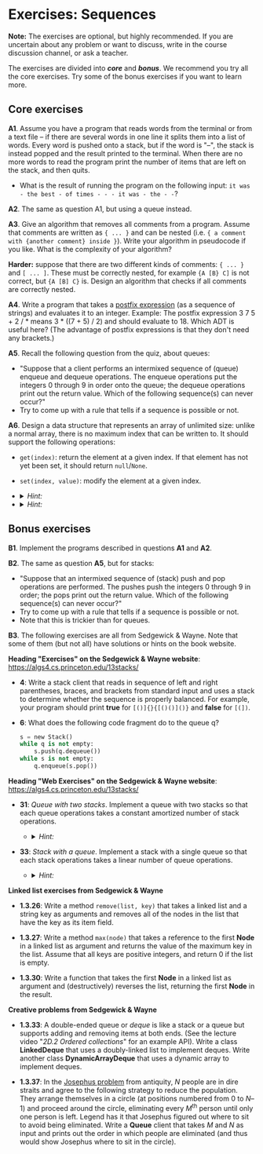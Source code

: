 # Exercises: Sequences

**Note:** The exercises are optional, but highly recommended. If you are uncertain about any problem or want to discuss, write in the course discussion channel, or ask a teacher.

The exercises are divided into ***core*** and ***bonus***. We recommend you try all the core exercises. Try some of the bonus exercises if you want to learn more.

## Core exercises

**A1**. Assume you have a program that reads words from the terminal or from a text file – if there are several words in one line it splits them into a list of words. Every word is pushed onto a stack, but if the word is "–", the stack is instead popped and the result printed to the terminal. When there are no more words to read the program print the number of items that are left on the stack, and then quits.

- What is the result of running the program on the following input: `it was - the best - of times - - - it was - the - -`?

**A2**. The same as question A1, but using a queue instead.

**A3**. Give an algorithm that removes all comments from a program. Assume that comments are written as `{ ... }` and can be nested (i.e. `{ a comment with {another comment} inside }`). Write your algorithm in pseudocode if you like. What is the complexity of your algorithm?

**Harder:** suppose that there are two different kinds of comments: `{ ... }` and `[ ... ]`. These must be correctly nested, for example `{A [B} C]` is not correct, but `{A [B] C}` is. Design an algorithm that checks if all comments are correctly nested.

**A4**. Write a program that takes a [postfix expression](https://en.wikipedia.org/wiki/Reverse_Polish_notation) (as a sequence of strings) and evaluates it to an integer. Example: The postfix expression 3 7 5 + 2 / * means 3 * ((7 + 5) / 2) and should evaluate to 18. Which ADT is useful here? (The advantage of postfix expressions is that they don't need any brackets.)

**A5**. Recall the following question from the quiz, about queues:

- "Suppose that a client performs an intermixed sequence of (queue) enqueue and dequeue operations. The enqueue operations put the integers 0 through 9 in order onto the queue; the dequeue operations print out the return value. Which of the following sequence(s) can never occur?"
- Try to come up with a rule that tells if a sequence is possible or not.

**A6**. Design a data structure that represents an array of unlimited size: unlike a normal array, there is no maximum index that can be written to.
It should support the following operations:

- `get(index)`: return the element at a given index. If that element has not yet been set, it should return `null`/`None`.

- `set(index, value)`: modify the element at a given index.

- <details><summary><em>Hint:</em></summary>

  To implement the data structure, use a normal array but automatically grow it when necessary.
  Use the array-doubling trick to ensure good performance.
  </details>

- <details><summary><em>Hint:</em></summary>

  Note that in `set(...)`, if the index is much bigger than the current size of the array, you may have to double the size more than once.
  </details>

## Bonus exercises

**B1**. Implement the programs described in questions **A1** and **A2**.

**B2**. The same as question **A5**, but for stacks:

- "Suppose that an intermixed sequence of (stack) push and pop operations are performed. The pushes push the integers 0 through 9 in order; the pops print out the return value. Which of the following sequence(s) can never occur?"
- Try to come up with a rule that tells if a sequence is possible or not.
- Note that this is trickier than for queues.

**B3**. The following exercises are all from Sedgewick & Wayne. Note that some of them (but not all) have solutions or hints on the book website.

**Heading "Exercises" on the Sedgewick & Wayne website**: <https://algs4.cs.princeton.edu/13stacks/>

- **4**: Write a stack client that reads in sequence of left and right parentheses, braces, and brackets from standard input and uses a stack to determine whether the sequence is properly balanced. For example, your program should print **true** for `[()]{}{[()()]()}` and **false** for `[(])`.

- **6**: What does the following code fragment do to the queue q?

    ```python
    s = new Stack()
    while q is not empty:
        s.push(q.dequeue())
    while s is not empty:
        q.enqueue(s.pop())
    ```

**Heading "Web Exercises" on the Sedgewick & Wayne website**: <https://algs4.cs.princeton.edu/13stacks/>

- **31**: *Queue with two stacks*. Implement a queue with two stacks so that each queue operations takes a constant amortized number of stack operations.
  - <details><summary><em>Hint:</em></summary>
    If you push elements onto a stack and then pop them all, they appear in reverse order. If you repeat this process, they're now back in order.
    </details>

- **33**: *Stack with a queue*. Implement a stack with a single queue so that each stack operations takes a linear number of queue operations.
  - <details><summary><em>Hint:</em></summary>
    To delete an item, get all of the elements on the queue one at a time, and put them at the end, except for the last one which you should delete and return. (Note that this is a very inefficient solution.)
    </details>

**Linked list exercises from Sedgewick & Wayne**

- **1.3.26**: Write a method `remove(list, key)` that takes a linked list and a string key as arguments and removes all of the nodes in the list that have the key as its item field.

- **1.3.27**: Write a method `max(node)` that takes a reference to the first **Node** in a linked list as argument and returns the value of the maximum key in the list. Assume that all keys are positive integers, and return 0 if the list is empty.

- **1.3.30**: Write a function that takes the first **Node** in a linked list as argument and (destructively) reverses the list, returning the first **Node** in the result.

**Creative problems from Sedgewick & Wayne**

- **1.3.33**: A double-ended queue or *deque* is like a stack or a queue but supports adding and removing items at both ends. (See the lecture video "*2D.2 Ordered collections*" for an example API). Write a class **LinkedDeque** that uses a doubly-linked list to implement deques. Write another class **DynamicArrayDeque** that uses a dynamic array to implement deques.

- **1.3.37**: In the [Josephus problem](https://en.wikipedia.org/wiki/Josephus_problem) from antiquity, *N* people are in dire straits and agree to the following strategy to reduce the population. They arrange themselves in a circle (at positions numbered from 0 to *N*–1) and proceed around the circle, eliminating every *M*<sup>th</sup> person until only one person is left. Legend has it that Josephus figured out where to sit to avoid being eliminated. Write a **Queue** client that takes *M* and *N* as input and prints out the order in which people are eliminated (and thus would show Josephus where to sit in the circle).
